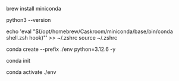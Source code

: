 brew install miniconda

python3 --version

echo 'eval "$(/opt/homebrew/Caskroom/miniconda/base/bin/conda shell.zsh hook)"' >> ~/.zshrc
source ~/.zshrc

conda create --prefix ./env python=3.12.6 -y

conda init

conda activate ./env

